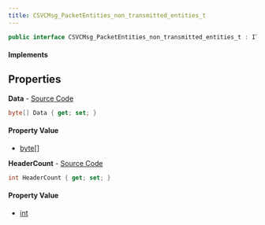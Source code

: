 ```yaml
---
title: CSVCMsg_PacketEntities_non_transmitted_entities_t
---
```


```csharp
public interface CSVCMsg_PacketEntities_non_transmitted_entities_t : ITypedProtobuf<CSVCMsg_PacketEntities_non_transmitted_entities_t>, INativeHandle
```

#### Implements

## Properties

**Data** - [Source Code](https://github.com/swiftly-solution/swiftlys2/blob/master/managed/src/SwiftlyS2.Generated/Protobufs/Interfaces/CSVCMsg_PacketEntities_non_transmitted_entities_t.cs#L16)

```csharp
byte[] Data { get; set; }
```

#### Property Value

- [byte](https://learn.microsoft.com/dotnet/api/system.byte)[]

**HeaderCount** - [Source Code](https://github.com/swiftly-solution/swiftlys2/blob/master/managed/src/SwiftlyS2.Generated/Protobufs/Interfaces/CSVCMsg_PacketEntities_non_transmitted_entities_t.cs#L13)

```csharp
int HeaderCount { get; set; }
```

#### Property Value

- [int](https://learn.microsoft.com/dotnet/api/system.int32)

